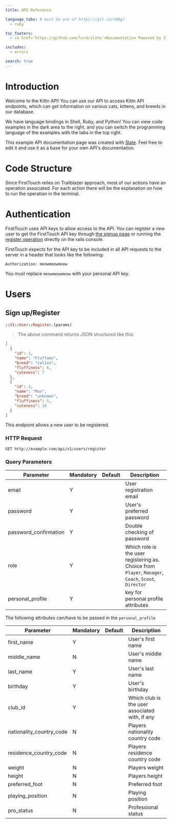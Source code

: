 ```yaml
---
title: API Reference

language_tabs: # must be one of https://git.io/vQNgJ
  - ruby

toc_footers:
  - <a href='https://github.com/lord/slate'>Documentation Powered by Slate</a>

includes:
  - errors

search: true
---
```


# Introduction

Welcome to the Kittn API! You can use our API to access Kittn API endpoints, which can get information on various cats, kittens, and breeds in our database.

We have language bindings in Shell, Ruby, and Python! You can view code examples in the dark area to the right, and you can switch the programming language of the examples with the tabs in the top right.

This example API documentation page was created with [Slate](https://github.com/lord/slate). Feel free to edit it and use it as a base for your own API's documentation.

# Code Structure

Since FirstTouch relies on Trailblazer approach, most of our actions have an operation associated. For each action there will be the explanation on how to run the operation in the terminal.

# Authentication

FirstTouch uses API keys to allow access to the API. You can register a new user to get the FirstTouch API key through [the signup page](#SignUp) or running the [register operation](#RegisterOperation) directly on the rails console.

FirstTouch expects for the API key to be included in all API requests to the server in a header that looks like the following:

`Authorization: meowmeowmeow`

<aside class="notice">
You must replace <code>meowmeowmeow</code> with your personal API key.
</aside>

# Users

## Sign up/Register

```ruby
::V1::User::Register.(params)
```

> The above command returns JSON structured like this:

```json
[
  {
    "id": 1,
    "name": "Fluffums",
    "breed": "calico",
    "fluffiness": 6,
    "cuteness": 7
  },
  {
    "id": 2,
    "name": "Max",
    "breed": "unknown",
    "fluffiness": 5,
    "cuteness": 10
  }
]
```

This endpoint allows a new user to be registered.

### HTTP Request

`GET http://example.com/api/v1/users/register`

### Query Parameters

Parameter | Mandatory | Default | Description
--------- | --------- | ------- | -----------
email | Y | | User registration email
password | Y | | User's preferred password
password_confirmation | Y |  | Double checking of password
role | Y | | Which role is the user registering as. Choice from `Player`, `Manager`, `Coach`, `Scout`, `Director`
personal_profile | Y |  | key for personal profile attributes

The following attributes can/have to be passed in the `personal_profile`

Parameter | Mandatory | Default | Description
--------- | --------- | ------- | -----------
first_name | Y | | User's first name
middle_name | N | | User's middle name
last_name | Y | | User's last name
birthday | Y |  | User's birthday
club_id | Y |  | Which club is the user associated with, if any
nationality_country_code | N | | Players nationality country code
residence_country_code | N | | Players residence country code
weight | N | | Players weight
height | N | | Players height
preferred_foot | N | | Preferred foot
playing_position | N | | Playing position
pro_status | N | | Professional status
